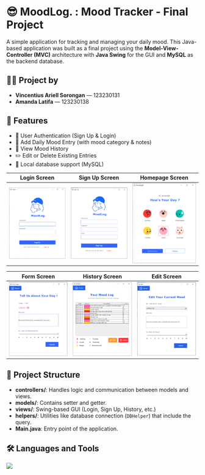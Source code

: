 # 😎 MoodLog. : Mood Tracker - Final Project

A simple application for tracking and managing your daily mood. This Java-based application was built as a final project using the **Model-View-Controller (MVC)** architecture with **Java Swing** for the GUI and **MySQL** as the backend database.

## 👩‍💻 Project by

- **Vincentius Ariell Sorongan** — 123230131
- **Amanda Latifa** — 123230138


## 📌 Features

- 🔐 User Authentication (Sign Up & Login)
- 📅 Add Daily Mood Entry (with mood category & notes)  
- 📖 View Mood History
- ✏️ Edit or Delete Existing Entries
- 💾 Local database support (MySQL)

| Login Screen                           | Sign Up Screen                         | Homepage Screen                           |
|:----------------------------------------:|:----------------------------------------:|:------------------------------------:|
| ![Login](screenshoot/login.png) | ![Sign Up](screenshoot/sign_up.png) | ![Homepage](screenshoot/homepage.png) |

| Form Screen                           | History Screen                         | Edit Screen                           |
|:----------------------------------------:|:----------------------------------------:|:------------------------------------:|
| ![Form](screenshoot/form.png) | ![History](screenshoot/history.png) | ![Edit](screenshoot/edit.png) |


## 📁 Project Structure
- **controllers/**: Handles logic and communication between models and views.
- **models/**: Contains setter and getter.
- **views/**: Swing-based GUI (Login, Sign Up, History, etc.)
- **helpers/**: Utilities like database connection (`DBHelper`) that include the query.
- **Main.java**: Entry point of the application.


## 🛠️ Languages and Tools

<div>
    <img src="https://skillicons.dev/icons?i=java,github,mysql"/><br/>
</div>

